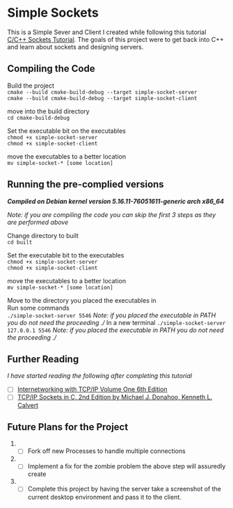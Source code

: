 # Simple Sockets
This is a Simple Sever and Client I created while following this tutorial [C/C++ Sockets Tutorial](https://www.linuxhowtos.org/C_C++/socket.htm). The goals of this project were to get back into C++ and learn about sockets and designing servers.

## Compiling the Code
Build the project \
`cmake --build cmake-build-debug --target simple-socket-server` \
`cmake --build cmake-build-debug --target simple-socket-client`

move into the build directory \
`cd cmake-build-debug`

Set the executable bit on the executables \
`chmod +x simple-socket-server` \
`chmod +x simple-socket-client`

move the executables to a better location \
`mv simple-socket-* [some location]`

## Running the pre-complied versions
_**Compiled on Debian kernel version 5.16.11-76051611-generic arch x86_64**_

_Note: if you are compiling the code you can skip the first 3 steps as they are performed above_ 

Change directory to built \
`cd built`

Set the executable bit to the executables \
`chmod +x simple-socket-server` \
`chmod +x simple-socket-client`

move the executables to a better location \
`mv simple-socket-* [some location]`

Move to the directory you placed the executables in \
Run some commands \
`./simple-socket-server 5546` _Note: if you placed the executable in PATH you do not need the proceeding ./_
In a new terminal
`./simple-socket-server 127.0.0.1 5546` _Note: if you placed the executable in PATH you do not need the proceeding ./_

## Further Reading
_I have started reading the following after completing this tutorial_
- [ ] [Internetworking with TCP/IP Volume One 6th Edition](https://www.amazon.com/Internetworking-TCP-IP-One-6th/dp/013608530X/ref=pd_sbs_2/146-0905989-7407724?pd_rd_w=mzw2p&pf_rd_p=4b6b5072-e9bd-4f30-a3af-a1f5d52978ec&pf_rd_r=22N4YSEQZK3Y8ZYQCM5F&pd_rd_r=435d9b2f-a4c7-4fd6-af60-7b9c8791deaa&pd_rd_wg=c47cP&pd_rd_i=013608530X&psc=1)
- [ ] [TCP/IP Sockets in C, 2nd Edition by Michael J. Donahoo, Kenneth L. Calvert](https://www.amazon.com/TCP-IP-Sockets-Practical-Programmers/dp/0123745403)

## Future Plans for the Project
1. -[ ] Fork off new Processes to handle multiple connections
2. -[ ] Implement a fix for the zombie problem the above step will assuredly create
3. -[ ] Complete this project by having the server take a screenshot of the current desktop environment and pass it to the client.
